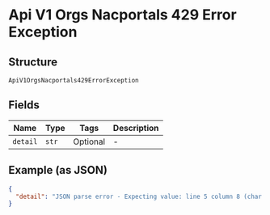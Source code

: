 
# Api V1 Orgs Nacportals 429 Error Exception

## Structure

`ApiV1OrgsNacportals429ErrorException`

## Fields

| Name | Type | Tags | Description |
|  --- | --- | --- | --- |
| `detail` | `str` | Optional | - |

## Example (as JSON)

```json
{
  "detail": "JSON parse error - Expecting value: line 5 column 8 (char 56)"
}
```

